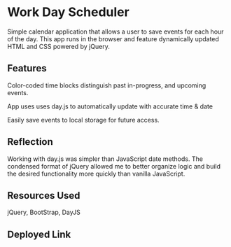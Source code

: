 # Work Day Scheduler

Simple calendar application that allows a user to save events for each hour of the day. This app runs in the browser and feature dynamically updated HTML and CSS powered by jQuery.

## Features

Color-coded time blocks distinguish past in-progress, and upcoming events.

App uses uses day.js to automatically update with accurate time & date

Easily save events to local storage for future access.

## Reflection

Working with day.js was simpler than JavaScript date methods.
The condensed format of jQuery allowed me to better organize logic and build the desired functionality more quickly than vanilla JavaScript.

## Resources Used

jQuery, BootStrap, DayJS

## Deployed Link
